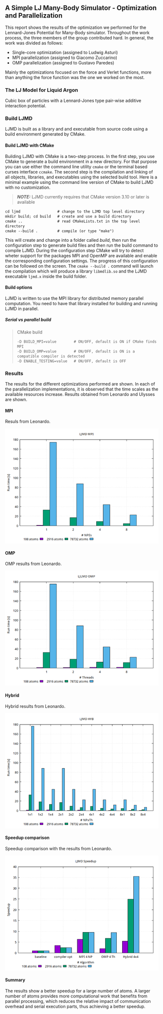 ## A Simple LJ Many-Body Simulator - Optimization and Parallelization

This report shows the results of the optimization we performed for the Lennard-Jones Potential for Many-Body simulator. Throughout the work process, the three members of the group contributed hard. In general, the work was divided as follows:

 - Single-core optimization (assigned to Ludwig Asturi)
 - MPI parallelization (assigned to Giacomo Zuccarino)
 - OMP parallelization  (assigned to Gustavo Paredes)

 Mainly the optimizations focused on the force and Verlet functions, more than anything the force function was the one we worked on the most.

### The LJ Model for Liquid Argon

Cubic box of particles with a Lennard-Jones type pair-wise additive interaction
potential.

### Build LJMD

LJMD is built as a library and and executable from source code using a build
environment generated by CMake.

#### Build LJMD with CMake

Building LJMD with CMake is a two-step process. In the first step, you use
CMake to generate a build environment in a new directory. For that purpose you
can use either the command line utility `cmake` or the terminal based curses
interface `ccmake`. The second step is the compilation and linking of all
objects, libraries, and executables using the selected build tool. Here is a
minimal example using the command line version of CMake to build LJMD with no
customization.

> **_NOTE:_**  LJMD currently requires that CMake version 3.10 or later is
> available

```shell
cd ljmd                 # change to the LJMD top level directory
mkdir build; cd build   # create and use a build directory
cmake ..                # read CMakeLists.txt in the top level directory
cmake --build .         # compile (or type "make")
```

This will create and change into a folder called *build*, then run the
configuration step to generate build files and then run the build command to
compile LJMD. During the configuration step CMake will try to detect wheter
support for the packages MPI and OpenMP are available and enable the
corresponding configuration settings. The progress of this configuration can be
followed on the screen. The `cmake --build .` command will launch the
compilation which will produce a library `libmdlib.so` and the LJMD executable
`ljmd.x` inside the build folder.

#### Build options
LJMD is written to use the MPI library for distributed memory parallel
computation. You need to have that library installed for building and running
LJMD in parallel.

##### Serial vs parallel build

> CMake build
> ```shell
> -D BUILD_MPI=value        # ON/OFF, default is ON if CMake finds MPI
> -D BUILD_OMP=value        # ON/OFF, default is ON is a compatible compiler is detected
> -D ENABLE_TESTING=value   # ON/OFF, default is OFF
> ```

### Results

The results for the different optimizations performed are shown. 
In each of the parallelization implementations, it is observed that the time scales as the available resources increase. Results obtained from Leonardo and Ulysses are shown.

#### MPI
Resuls from Leonardo.

![](./report/fig/runtime-mpi.png)

#### OMP
OMP results from Leonardo.

![](./report/fig/runtime-omp.png)

#### Hybrid

Hybrid results from Leonardo. 

![](./report/fig/runtime-hyb.png)

#### Speedup comparison
Speedup comparison with the results from Leonardo.

![](./report/fig/speedup-comparison.png)

#### Summary 

The results show a better speedup for a large number of atoms. A larger number of atoms provides more computational work that benefits from parallel processing, which reduces the relative impact of communication overhead and serial execution parts, thus achieving a better speedup.


